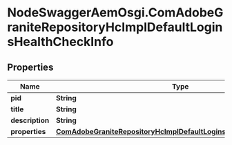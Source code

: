 # NodeSwaggerAemOsgi.ComAdobeGraniteRepositoryHcImplDefaultLoginsHealthCheckInfo

## Properties

Name | Type | Description | Notes
------------ | ------------- | ------------- | -------------
**pid** | **String** |  | [optional] 
**title** | **String** |  | [optional] 
**description** | **String** |  | [optional] 
**properties** | [**ComAdobeGraniteRepositoryHcImplDefaultLoginsHealthCheckProperties**](ComAdobeGraniteRepositoryHcImplDefaultLoginsHealthCheckProperties.md) |  | [optional] 


